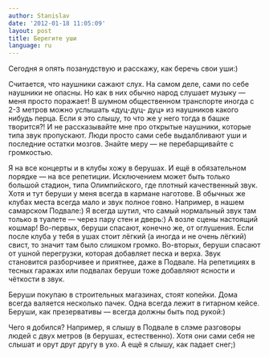 ```yaml
---
author: Stanislav
date: '2012-01-18 11:05:09'
layout: post
title: Берегите уши
language: ru
---
```


Сегодня я опять позанудствую и расскажу, как беречь свои уши:)

Считается, что наушники сажают слух. На самом деле, сами по себе наушники не
опасны. Но как в них обычно народ слушает музыку — меня просто поражает! В
шумном общественном транспорте иногда с 2-3 метров можно услышать «дуц-дуц-
дуц» из наушников какого нибудь перца. Если я это слышу, то что же у него
тогда в башке творится?! И не рассказывайте мне про открытые наушники, которые
типа звук пропускают. Люди просто сами себе выдалбливают уши и последние
остатки мозгов. Знайте меру — не перебарщивайте с громкостью.

Я на все концерты и в клубы хожу в берушах. И ещё в обязательном порядке — на
все репетиции. Исключением может быть только большой стадион, типа
Олимпийского, где плотный качественный звук. Хотя и тут беруши у меня всегда в
кармане наготове. В обычных же клубах места всегда мало и звук полное говно.
Например, в нашем самарском Подвале:) Я всегда шутил, что самый нормальный
звук там только в туалете — через пару стен и дверь:) А возле сцены настоящий
кошмар! Во-первых, беруши спасают, конечно же, от оглушения. Если после клуба
у тебя в ушах стоит лёгкий (а иногда и не очень лёгкий) свист, то значит там
было слишком громко. Во-вторых, беруши спасают от ушной перегрузки, которая
добавляет песка и верха. Звук становится разборчивее и приятнее, даже в
Подвале. На репетициях в тесных гаражах или подвалах беруши тоже добавляют
ясности и чёткости в звук.

Беруши покупаю в строительных магазинах, стоят копейки. Дома всегда валяется
несколько пачек. Одна всегда лежит в гитарном кейсе. Беруши, как презервативы
— всегда должны быть под рукой:)

Чего я добился? Например, я слышу в Подвале в слэме разговоры людей с двух
метров (в берушах, естественно). Хотя они сами себя не слышат и орут друг
другу в ухо. А ещё я слышу, как падает снег;)

